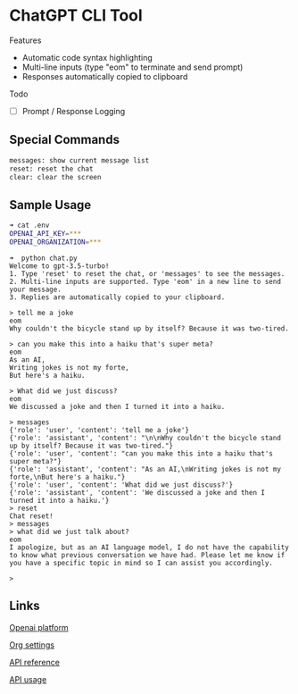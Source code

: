 # ChatGPT CLI Tool

Features

- Automatic code syntax highlighting
- Multi-line inputs (type "eom" to terminate and send prompt)
- Responses automatically copied to clipboard

Todo

- [ ] Prompt / Response Logging

## Special Commands

```bash
messages: show current message list
reset: reset the chat
clear: clear the screen
```

## Sample Usage

```bash
➜ cat .env          
OPENAI_API_KEY=***
OPENAI_ORGANIZATION=*** 
```

```text
➜  python chat.py 
Welcome to gpt-3.5-turbo!
1. Type 'reset' to reset the chat, or 'messages' to see the messages.
2. Multi-line inputs are supported. Type 'eom' in a new line to send your message.
3. Replies are automatically copied to your clipboard.

> tell me a joke
eom
Why couldn't the bicycle stand up by itself? Because it was two-tired.

> can you make this into a haiku that's super meta?
eom
As an AI,
Writing jokes is not my forte,
But here's a haiku.

> What did we just discuss?
eom
We discussed a joke and then I turned it into a haiku.

> messages
{'role': 'user', 'content': 'tell me a joke'}
{'role': 'assistant', 'content': "\n\nWhy couldn't the bicycle stand up by itself? Because it was two-tired."}
{'role': 'user', 'content': "can you make this into a haiku that's super meta?"}
{'role': 'assistant', 'content': "As an AI,\nWriting jokes is not my forte,\nBut here's a haiku."}
{'role': 'user', 'content': 'What did we just discuss?'}
{'role': 'assistant', 'content': 'We discussed a joke and then I turned it into a haiku.'}
> reset
Chat reset!
> messages
> what did we just talk about?
eom
I apologize, but as an AI language model, I do not have the capability to know what previous conversation we have had. Please let me know if you have a specific topic in mind so I can assist you accordingly.

> 
```

## Links

[Openai platform](https://platform.openai.com/)

[Org settings](https://platform.openai.com/account/org-settings)

[API reference](https://platform.openai.com/docs/api-reference)

[API usage](https://platform.openai.com/account/usage)